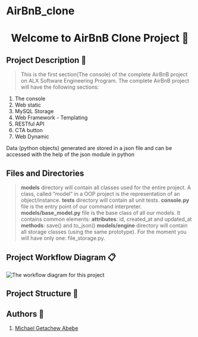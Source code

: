 # AirBnB_clone

<h1 align="center">Welcome to AirBnB Clone Project 👋</h1>

## Project Description :book:

> This is the first section(The console) of the complete AirBnB project on ALX Software Engineering Program. The complete AirBnB project will have the following sections:

   <ol>
   <li>The console</li>
   <li>Web static</li>
   <li>MySQL Storage</li>
   <li>Web Framework - Templating</li>
   <li>RESTful API</li>
   <li>CTA button</li>
   <li>Web Dynamic</li>
   </ol>
Data (python objects) generated are stored in a json file and can be accessed with the help of the json module in python

## Files and Directories

> **models** directory will contain all classes used for the entire project. A class, called “model” in a OOP project is the representation of an object/instance.
> **tests** directory will contain all unit tests.
> **console.py** file is the entry point of our command interpreter.
> **models/base_model.py** file is the base class of all our models. It contains common elements:
> **attributes**: id, created_at and updated_at
> **methods**: save() and to_json()
> **models/engine** directory will contain all storage classes (using the same prototype). For the moment you will have only one: file_storage.py.

>

## Project Workflow Diagram :clipboard:

![The workflow diagram for this project](https://github.com/benkart-week-11/creative-optimisation-cv/blob/main/workflow-diagram.png?raw=true)

## Project Structure :file_folder:

## Authors :busts_in_silhouette:

<ol>
 <li><a href="https://github.com/michaelgetachew-abebe">Michael Getachew Abebe</a></li>
 </ol>
